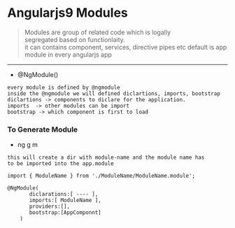 # Angularjs9  Modules 

> Modules are group of related code which is logally \
> segregated based on functionlaity. \
> it can contains component, services, directive pipes etc
> default is app module in every angularjs app 

---

* @NgModule()
```
every module is defined by @ngmodule 
inside the @ngmodule we will defined diclartions, imports, bootstrap 
diclartions -> components to diclare for the application.
imports  -> other modules can be import 
bootstrap -> which component is first to load 

```

### To Generate Module 
* ng g m <ModuleName>
```
this will create a dir with module-name and the module name has 
to be imported into the app.module 

import { ModuleName } from './ModuleName/ModuleName.module';

@NgModule(
       diclarations:[ ---- ],
       imports:[ ModuleName ],
       providers:[],
       bootstrap:[AppComponnt]       
	)

```





